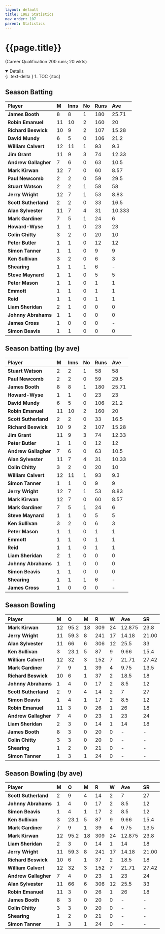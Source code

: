 ```yaml
---
layout: default
title: 1982 Statistics
nav_order: 107
parent: Statistics
---
```


# {{page.title}}

(Career Qualification 200 runs; 20 wkts)

<details open markdown="block">
  {: .text-delta }
1. TOC
{:toc}
</details>

## Season Batting

| Player | M | Inns | No | Runs | Ave |
|:--|:--|:--|:--|:--|:--|
| **James Booth** | 8 | 8 | 1 | 180 | 25.71 |
| **Robin Emanuel** | 11 | 10 | 2 | 160 | 20 |
| **Richard Beswick** | 10 | 9 | 2 | 107 | 15.28 |
| **David Mundy** | 6 | 5 | 0 | 106 | 21.2 |
| **William Calvert** | 12 | 11 | 1 | 93 | 9.3 |
| **Jim Grant** | 11 | 9 | 3 | 74 | 12.33 |
| **Andrew Gallagher** | 7 | 6 | 0 | 63 | 10.5 |
| **Mark Kirwan** | 12 | 7 | 0 | 60 | 8.57 |
| **Paul Newcomb** | 2 | 2 | 0 | 59 | 29.5 |
| **Stuart Watson** | 2 | 2 | 1 | 58 | 58 |
| **Jerry Wright** | 12 | 7 | 1 | 53 | 8.83 |
| **Scott Sutherland** | 2 | 2 | 0 | 33 | 16.5 |
| **Alan Sylvester** | 11 | 7 | 4 | 31 | 10.333 |
| **Mark Gardiner** | 7 | 5 | 1 | 24 | 6 |
| **Howard-Wyse** | 1 | 1 | 0 | 23 | 23 |
| **Colin Chitty** | 3 | 2 | 0 | 20 | 10 |
| **Peter Butler** | 1 | 1 | 0 | 12 | 12 |
| **Simon Tanner** | 1 | 1 | 0 | 9 | 9 |
| **Ken Sullivan** | 3 | 2 | 0 | 6 | 3 |
| **Shearing** | 1 | 1 | 1 | 6 | - |
| **Steve Maynard** | 1 | 1 | 0 | 5 | 5 |
| **Peter Mason** | 1 | 1 | 0 | 1 | 1 |
| **Emmott** | 1 | 1 | 0 | 1 | 1 |
| **Reid** | 1 | 1 | 0 | 1 | 1 |
| **Liam Sheridan** | 2 | 1 | 0 | 0 | 0 |
| **Johnny Abrahams** | 1 | 1 | 0 | 0 | 0 |
| **James Cross** | 1 | 0 | 0 | 0 | - |
| **Simon Beavis** | 1 | 1 | 0 | 0 | 0 |

## Season batting (by ave)

| Player | M | Inns | No | Runs | Ave |
|:--|:--|:--|:--|:--|:--|
| **Stuart Watson** | 2 | 2 | 1 | 58 | 58 |
| **Paul Newcomb** | 2 | 2 | 0 | 59 | 29.5 |
| **James Booth** | 8 | 8 | 1 | 180 | 25.71 |
| **Howard-Wyse** | 1 | 1 | 0 | 23 | 23 |
| **David Mundy** | 6 | 5 | 0 | 106 | 21.2 |
| **Robin Emanuel** | 11 | 10 | 2 | 160 | 20 |
| **Scott Sutherland** | 2 | 2 | 0 | 33 | 16.5 |
| **Richard Beswick** | 10 | 9 | 2 | 107 | 15.28 |
| **Jim Grant** | 11 | 9 | 3 | 74 | 12.33 |
| **Peter Butler** | 1 | 1 | 0 | 12 | 12 |
| **Andrew Gallagher** | 7 | 6 | 0 | 63 | 10.5 |
| **Alan Sylvester** | 11 | 7 | 4 | 31 | 10.33 |
| **Colin Chitty** | 3 | 2 | 0 | 20 | 10 |
| **William Calvert** | 12 | 11 | 1 | 93 | 9.3 |
| **Simon Tanner** | 1 | 1 | 0 | 9 | 9 |
| **Jerry Wright** | 12 | 7 | 1 | 53 | 8.83 |
| **Mark Kirwan** | 12 | 7 | 0 | 60 | 8.57 |
| **Mark Gardiner** | 7 | 5 | 1 | 24 | 6 |
| **Steve Maynard** | 1 | 1 | 0 | 5 | 5 |
| **Ken Sullivan** | 3 | 2 | 0 | 6 | 3 |
| **Peter Mason** | 1 | 1 | 0 | 1 | 1 |
| **Emmott** | 1 | 1 | 0 | 1 | 1 |
| **Reid** | 1 | 1 | 0 | 1 | 1 |
| **Liam Sheridan** | 2 | 1 | 0 | 0 | 0 |
| **Johnny Abrahams** | 1 | 1 | 0 | 0 | 0 |
| **Simon Beavis** | 1 | 1 | 0 | 0 | 0 |
| **Shearing** | 1 | 1 | 1 | 6 | - |
| **James Cross** | 1 | 0 | 0 | 0 | - |

## Season Bowling

| Player | M | O | M | R | W | Ave | SR |
|:---|:---|:---|:---|:---|:---|:---|:---|
| **Mark Kirwan** | 12 | 95.2 | 18 | 309 | 24 | 12.875 | 23.8 |
| **Jerry Wright** | 11 | 59.3 | 8 | 241 | 17 | 14.18 | 21.00 |
| **Alan Sylvester** | 11 | 66 | 6 | 306 | 12 | 25.5 | 33 |
| **Ken Sullivan** | 3 | 23.1 | 5 | 87 | 9 | 9.66 | 15.4 |
| **William Calvert** | 12 | 32 | 3 | 152 | 7 | 21.71 | 27.42 |
| **Mark Gardiner** | 7 | 9 | 1 | 39 | 4 | 9.75 | 13.5 |
| **Richard Beswick** | 10 | 6 | 1 | 37 | 2 | 18.5 | 18 |
| **Johnny Abrahams** | 1 | 4 | 0 | 17 | 2 | 8.5 | 12 |
| **Scott Sutherland** | 2 | 9 | 4 | 14 | 2 | 7 | 27 |
| **Simon Beavis** | 1 | 4 | 1 | 17 | 2 | 8.5 | 12 |
| **Robin Emanuel** | 11 | 3 | 0 | 26 | 1 | 26 | 18 |
| **Andrew Gallagher** | 7 | 4 | 0 | 23 | 1 | 23 | 24 |
| **Liam Sheridan** | 2 | 3 | 0 | 14 | 1 | 14 | 18 |
| **James Booth** | 8 | 3 | 0 | 20 | 0 | - | - |
| **Colin Chitty** | 3 | 3 | 0 | 20 | 0 | - | - |
| **Shearing** | 1 | 2 | 0 | 21 | 0 | - | - |
| **Simon Tanner** | 1 | 3 | 1 | 24 | 0 | - | - |

## Season Bowling (by ave)

| Player | M | O | M | R | W | Ave | SR |
|:---|:---|:---|:---|:---|:---|:---|:---|
| **Scott Sutherland** | 2 | 9 | 4 | 14 | 2 | 7 | 27 |
| **Johnny Abrahams** | 1 | 4 | 0 | 17 | 2 | 8.5 | 12 |
| **Simon Beavis** | 1 | 4 | 1 | 17 | 2 | 8.5 | 12 |
| **Ken Sullivan** | 3 | 23.1 | 5 | 87 | 9 | 9.66 | 15.4 |
| **Mark Gardiner** | 7 | 9 | 1 | 39 | 4 | 9.75 | 13.5 |
| **Mark Kirwan** | 12 | 95.2 | 18 | 309 | 24 | 12.875 | 23.8 |
| **Liam Sheridan** | 2 | 3 | 0 | 14 | 1 | 14 | 18 |
| **Jerry Wright** | 11 | 59.3 | 8 | 241 | 17 | 14.18 | 21.00 |
| **Richard Beswick** | 10 | 6 | 1 | 37 | 2 | 18.5 | 18 |
| **William Calvert** | 12 | 32 | 3 | 152 | 7 | 21.71 | 27.42 |
| **Andrew Gallagher** | 7 | 4 | 0 | 23 | 1 | 23 | 24 |
| **Alan Sylvester** | 11 | 66 | 6 | 306 | 12 | 25.5 | 33 |
| **Robin Emanuel** | 11 | 3 | 0 | 26 | 1 | 26 | 18 |
| **James Booth** | 8 | 3 | 0 | 20 | 0 | - | - |
| **Colin Chitty** | 3 | 3 | 0 | 20 | 0 | - | - |
| **Shearing** | 1 | 2 | 0 | 21 | 0 | - | - |
| **Simon Tanner** | 1 | 3 | 1 | 24 | 0 | - | - |
